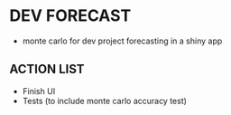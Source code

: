 # DEV FORECAST
- monte carlo for dev project forecasting in a shiny app

## ACTION LIST
- Finish UI
- Tests (to include monte carlo accuracy test)
